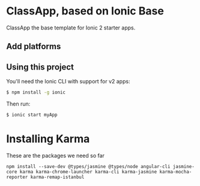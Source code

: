 ClassApp, based on Ionic Base
=====================

ClassApp the base template for Ionic 2 starter apps.

## Add platforms

## Using this project

You'll need the Ionic CLI with support for v2 apps:

```bash
$ npm install -g ionic
```

Then run:

```bash
$ ionic start myApp
```

# Installing Karma
These are the packages we need so far
``` 
npm install --save-dev @types/jasmine @types/node angular-cli jasmine-core karma karma-chrome-launcher karma-cli karma-jasmine karma-mocha-reporter karma-remap-istanbul
```
